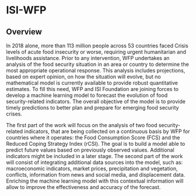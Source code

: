 # ISI-WFP

## Overview

In 2018 alone, more than 113 million people across 53 countries faced Crisis levels of acute food insecurity or worse, requiring urgent humanitarian and livelihoods assistance. Prior to any intervention, WFP undertakes an analysis of the food security situation in an area or country to determine the most appropriate operational response. This analysis includes projections, based on expert opinion, on how the situation will evolve, but no mathematical model is currently available to provide robust quantitative estimates. To fill this need, WFP and ISI Foundation are joining forces to develop a machine learning model to forecast the evolution of food security-related indicators. The overall objective of the model is to provide timely predictions to better plan and prepare for emerging food security crises.

The first part of the work will focus on the analysis of two food security-related indicators, that are being collected on a continuous basis by WFP for countries where it operates: the Food Consumption Score (FCS) and the Reduced Coping Strategy Index (rCSI). The goal is to build a model able to predict future values based on previously observed values. Additional indicators might be included in a later stage.
The second part of the work will consist of integrating additional data sources into the model, such as: macroeconomic indicators, market prices, precipitation and vegetation, conflicts, information from news and social media, and displacement data. Enriching the machine learning model with this contextual information will allow to improve the effectiveness and accuracy of the forecast.
